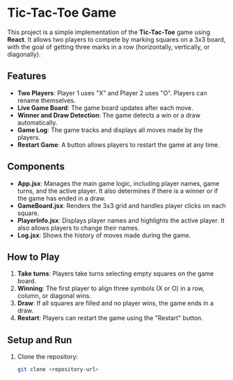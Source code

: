 # Tic-Tac-Toe Game

This project is a simple implementation of the **Tic-Tac-Toe** game using **React**. It allows two players to compete by marking squares on a 3x3 board, with the goal of getting three marks in a row (horizontally, vertically, or diagonally).

## Features

- **Two Players**: Player 1 uses "X" and Player 2 uses "O". Players can rename themselves.
- **Live Game Board**: The game board updates after each move.
- **Winner and Draw Detection**: The game detects a win or a draw automatically.
- **Game Log**: The game tracks and displays all moves made by the players.
- **Restart Game**: A button allows players to restart the game at any time.

## Components

- **App.jsx**: Manages the main game logic, including player names, game turns, and the active player. It also determines if there is a winner or if the game has ended in a draw.
- **GameBoard.jsx**: Renders the 3x3 grid and handles player clicks on each square.
- **PlayerInfo.jsx**: Displays player names and highlights the active player. It also allows players to change their names.
- **Log.jsx**: Shows the history of moves made during the game.

## How to Play

1. **Take turns**: Players take turns selecting empty squares on the game board.
2. **Winning**: The first player to align three symbols (X or O) in a row, column, or diagonal wins.
3. **Draw**: If all squares are filled and no player wins, the game ends in a draw.
4. **Restart**: Players can restart the game using the "Restart" button.

## Setup and Run

1. Clone the repository:
   ```bash
   git clone <repository-url>
